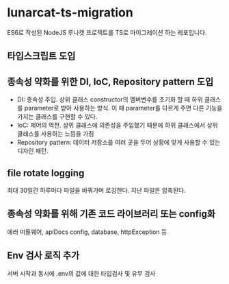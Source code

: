 # lunarcat-ts-migration

ES6로 작성된 NodeJS 루나캣 프로젝트를 TS로 마이그레이션 하는 레포입니다.

## 타입스크립트 도입

## 종속성 약화를 위한 DI, IoC, Repository pattern 도입

- DI: 종속성 주입. 상위 클래스 constructor의 멤버변수를 초기화 할 때 하위 클래스를 parameter로 받아 사용하는 방식. 이 때 parameter를 다르게 주면 다른 기능을 가지는 클래스를 구현할 수 있다.
- IoC: 제어의 역전. 상위 클래스에 의존성을 주입했기 때문에 하위 클래스에서 상위 클래스를 사용하는 느낌을 가짐
- Repository pattern: 데이터 저장소를 여러 곳을 두어 상황에 맞게 사용할 수 있는 디자인 패턴.

## file rotate logging

최대 30일간 하루마다 파일을 바꿔가며 로깅한다. 지난 파일은 압축된다.

## 종속성 약화를 위해 기존 코드 라이브러리 또는 config화

에러 미들웨어, apiDocs config, database, httpException 등

## Env 검사 로직 추가

서버 시작과 동시에 .env의 값에 대한 타입검사 및 유무 검사